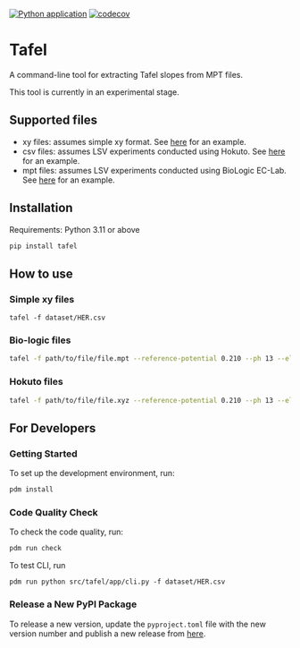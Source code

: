 
[![Python application](https://github.com/kmu/tafel/actions/workflows/test.yaml/badge.svg)](https://github.com/kmu/tafel/actions/workflows/test.yaml)
[![codecov](https://codecov.io/gh/kmu/tafel/graph/badge.svg?token=E48EGKC5FQ)](https://codecov.io/gh/kmu/tafel)

# Tafel


A command-line tool for extracting Tafel slopes from MPT files.

This tool is currently in an experimental stage.

## Supported files

- xy files: assumes simple xy format. See [here](dataset/HER.xy) for an example.
- csv files: assumes LSV experiments conducted using Hokuto. See [here](tests/data/example2.CSV) for an example.
- mpt files: assumes LSV experiments conducted using BioLogic EC-Lab. See [here](tests/data/example.mpt) for an example.

## Installation

Requirements: Python 3.11 or above

```bash
pip install tafel
```

## How to use

### Simple xy files

```
tafel -f dataset/HER.csv
```

### Bio-logic files

```bash
tafel -f path/to/file/file.mpt --reference-potential 0.210 --ph 13 --electrolyte-resistance 0.05
```

### Hokuto files

```bash
tafel -f path/to/file/file.xyz --reference-potential 0.210 --ph 13 --electrolyte-resistance 0.05
```

## For Developers

### Getting Started

To set up the development environment, run:

```bash
pdm install
```

### Code Quality Check

To check the code quality, run:

```bash
pdm run check
```

To test CLI, run

```
pdm run python src/tafel/app/cli.py -f dataset/HER.csv
```

### Release a New PyPI Package

To release a new version, update the `pyproject.toml` file with the new version number and publish a new release from [here](https://github.com/kmu/tafel/releases/new).
